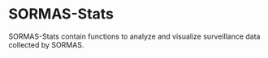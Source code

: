 # SORMAS-Stats
SORMAS-Stats contain functions to analyze and visualize surveillance data collected by SORMAS.
